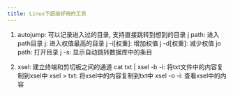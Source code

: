 ```yaml
---
title: Linux下超级好用的工具
---
```


1. autojump: 可以记录进入过的目录, 支持直接跳转到想到的目录
   j path: 进入path目录
   j: 进入权值最高的目录
   j -i[权重]: 增加权值
   j -d[权重]: 减少权值
   jo path: 打开目录
   j -s: 显示自动跳转数据库中的条目

2. xsel: 建立终端和剪切板之间的通道
   cat txt | xsel -b -i: 将txt文件中的内容复制到xsel中
   xsel > txt: 将xsel中的内容复制到txt中
   xsel -o -i: 查看xsel中的内容

